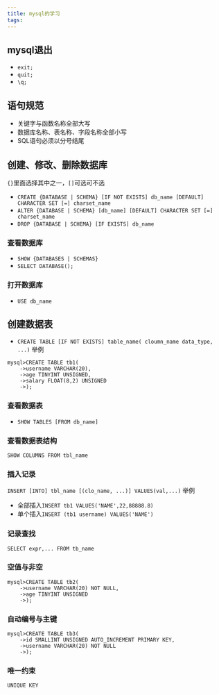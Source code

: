 ```yaml
---
title: mysql的学习
tags:
---
```


## mysql退出
* `exit;`
* `quit;`
* `\q;`

## 语句规范
+ 关键字与函数名称全部大写
+ 数据库名称、表名称、字段名称全部小写
+ SQL语句必须以分号结尾

## 创建、修改、删除数据库
`{}`里面选择其中之一，`[]`可选可不选
+ `CREATE {DATABASE | SCHEMA} [IF NOT EXISTS] db_name [DEFAULT] CHARACTER SET [=] charset_name`
+ `ALTER {DATABASE | SCHEMA} [db_name] [DEFAULT] CHARACTER SET [=] charset_name`
+ `DROP {DATABASE | SCHEMA} [IF EXISTS] db_name`

### 查看数据库
+ `SHOW {DATABASES | SCHEMAS}`
+ `SELECT DATABASE();`
### 打开数据库
+ `USE db_name`

## 创建数据表
+ `CREATE TABLE [IF NOT EXISTS] table_name( cloumn_name data_type, ...)`
举例
``` mysql
mysql>CREATE TABLE tb1(
    ->username VARCHAR(20),
    ->age TINYINT UNSIGNED,
    ->salary FLOAT(8,2) UNSIGNED
    ->);
```
### 查看数据表
+ `SHOW TABLES [FROM db_name]`
### 查看数据表结构
`SHOW COLUMNS FROM tbl_name`
### 插入记录
`INSERT [INTO] tbl_name [(clo_name, ...)] VALUES(val,...)`
举例
* 全部插入`INSERT tb1 VALUES('NAME',22,88888.8)`
* 单个插入`INSERT (tb1 username) VALUES('NAME')`
### 记录查找
`SELECT expr,... FROM tb_name`
### 空值与非空
``` mysql
mysql>CREATE TABLE tb2(
    ->username VARCHAR(20) NOT NULL,
    ->age TINYINT UNSIGNED
    ->);
```
### 自动编号与主键
``` mysql
mysql>CREATE TABLE tb3(
    ->id SMALLINT UNSIGNED AUTO_INCREMENT PRIMARY KEY,
    ->username VARCHAR(20) NOT NULL
    ->);
```
### 唯一约束
`UNIQUE KEY`